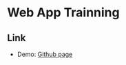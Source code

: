 ﻿# Web App Trainning
## Link
- Demo: [Github page](https://trungdang611.github.io/webAppTrainning/)
